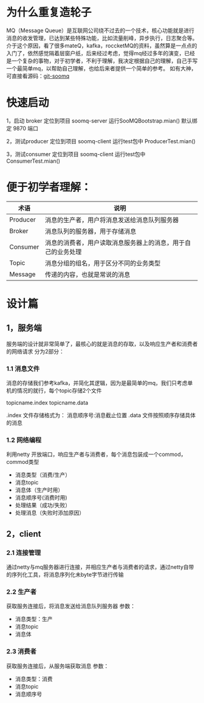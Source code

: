 # 为什么重复造轮子
MQ（Message Queue）是互联网公司绕不过去的一个技术，核心功能就是进行消息的收发管理，已达到某些特殊功能，比如流量削峰，异步执行，日志聚合等。
介于这个原因，看了很多mateQ，kafka，roccketMQ的资料，虽然算是一点点的入门了，依然感觉隔着层窗户纸，后来经过考虑，觉得mq经过多年的演变，已经是一个复杂的事物，对于初学者，不利于理解，我决定根据自己的理解，自己手写一个最简单mq，以帮助自己理解，也给后来者提供一个简单的参考。
如有大神，可直接看源码：[git-soomq](https://github.com/xvshu/soomq)

# 快速启动
1，启动 broker
定位到项目 soomq-server
运行SooMQBootstrap.mian()
默认绑定 9870 端口

2，测试producer
定位到项目 soomq-client
运行test包中 ProducerTest.mian()

3，测试consumer
定位到项目 soomq-client
运行test包中 ConsumerTest.mian()


# 便于初学者理解：

| 术语 |说明  |
|--|--|
|Producer|消息的生产者，用户将消息发送给消息队列服务器|
|Broker  | 消息队列的服务器，用于存储消息 |
|Consumer|消息的消费者，用户读取消息服务器上的消息，用于自己的业务处理|
|Topic|消息分组的组名，用于区分不同的业务类型|
|Message|传递的内容，也就是常说的消息|

# 设计篇
## 1，服务端
服务端的设计就非常简单了，最核心的就是消息的存取，以及响应生产者和消费者的网络请求
分为2部分：
### 1.1 消息文件
消息的存储我们参考kafka，并简化其逻辑，因为是最简单的mq，我们只考虑单机的情况的就行，每个topic存储2个文件

topicname.index
topicname.data

.index 文件存储格式为：
消息顺序号:消息截止位置
.data 文件按照顺序存储具体的消息

### 1.2 网络编程
利用netty 开放端口，响应生产者与消费者，每个消息包装成一个commod，commod类型
- 消息类型（消费/生产）
- 消息topic
- 消息体（生产时用）
- 消息顺序号(消费时用)
- 处理结果（成功/失败）
- 处理消息（失败时添加原因）


## 2，client
### 2.1 连接管理
通过netty与mq服务器进行连接，并相应生产者与消费者的请求，通过netty自带的序列化工具，将消息序列化未byte字节进行传输
### 2.2 生产者
获取服务连接后，将消息发送给消息队列服务器
参数：
- 消息类型：生产
- 消息topic
- 消息体

### 2.3 消费者
获取服务连接后，从服务端获取消息
参数：
- 消息类型：消费
- 消息topic
- 消息顺序号

